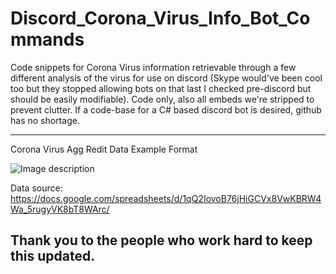 # Discord_Corona_Virus_Info_Bot_Commands
Code snippets for Corona Virus information retrievable through a few different analysis of the virus for use on discord (Skype would've been cool too but they stopped allowing bots on that last I checked pre-discord but should be easily modifiable). Code only, also all embeds we're stripped to prevent clutter.  If a code-base for a C# based discord bot is desired, github has no shortage. 

---------
Corona Virus Agg Redit Data Example Format

![Image description](https://puu.sh/FmEzw/e64f161ae7.png)

Data source: https://docs.google.com/spreadsheets/d/1qQ2IovoB76jHiGCVx8VwKBRW4Wa_5rugyVK8bT8WArc/

Thank you to the people who work hard to keep this updated. 
---------
